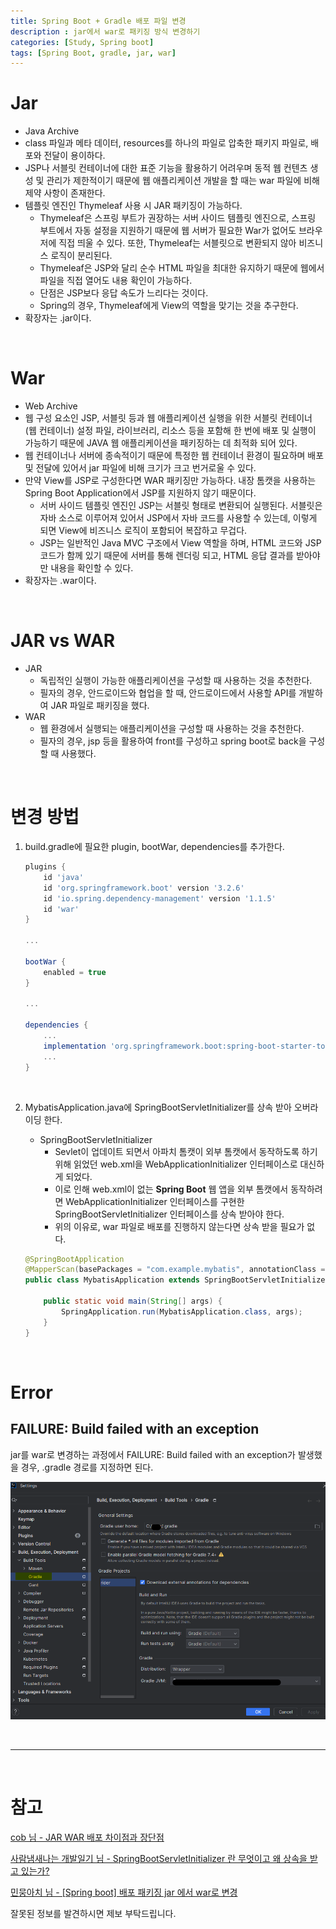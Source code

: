 ```yaml
---
title: Spring Boot + Gradle 배포 파일 변경
description : jar에서 war로 패키징 방식 변경하기
categories: [Study, Spring boot]
tags: [Spring Boot, gradle, jar, war]
---
```


# Jar
- Java Archive
- class 파일과 메타 데이터, resources를 하나의 파일로 압축한 패키지 파일로, 배포와 전달이 용이하다.
- JSP나 서블릿 컨테이너에 대한 표준 기능을 활용하기 어려우며 동적 웹 컨텐츠 생성 및 관리가 제한적이기 때문에 웹 애플리케이션 개발을 할 때는 war 파일에 비해 제약 사항이 존재한다.
- 템플릿 엔진인 Thymeleaf 사용 시 JAR 패키징이 가능하다.
  - Thymeleaf은 스프링 부트가 권장하는 서버 사이드 템플릿 엔진으로, 스프링 부트에서 자동 설정을 지원하기 때문에 웹 서버가 필요한 War가 없어도 브라우저에 직접 띄울 수 있다. 또한, Thymeleaf는 서블릿으로 변환되지 않아 비즈니스 로직이 분리된다.
  - Thymeleaf은 JSP와 달리 순수 HTML 파일을 최대한 유지하기 때문에 웹에서 파일을 직접 열어도 내용 확인이 가능하다.
  - 단점은 JSP보다 응답 속도가 느리다는 것이다.
  - Spring의 경우, Thymeleaf에게 View의 역할을 맞기는 것을 추구한다.
- 확장자는 .jar이다.

<br/>

# War
- Web Archive
- 웹 구성 요소인 JSP, 서블릿 등과 웹 애플리케이션 실행을 위한 서블릿 컨테이너 (웹 컨테이너) 설정 파일, 라이브러리, 리소스 등을 포함해 한 번에 배포 및 실행이 가능하기 때문에 JAVA 웹 애플리케이션을 패키징하는 데 최적화 되어 있다.
- 웹 컨테이너나 서버에 종속적이기 때문에 특정한 웹 컨테이너 환경이 필요하며 배포 및 전달에 있어서 jar 파일에 비해 크기가 크고 번거로울 수 있다.
- 만약 View를 JSP로 구성한다면 WAR 패키징만 가능하다. 내장 톰캣을 사용하는 Spring Boot Application에서 JSP를 지원하지 않기 때문이다.
  - 서버 사이드 템플릿 엔진인 JSP는 서블릿 형태로 변환되어 실행된다. 서블릿은 자바 소스로 이루어져 있어서 JSP에서 자바 코드를 사용할 수 있는데, 이렇게 되면 View에 비즈니스 로직이 포함되어 복잡하고 무겁다.
  - JSP는 일반적인 Java MVC 구조에서 View 역할을 하며, HTML 코드와 JSP 코드가 함께 있기 때문에 서버를 통해 렌더링 되고, HTML 응답 결과를 받아야만 내용을 확인할 수 있다.
- 확장자는 .war이다.

<br/>

# JAR vs WAR
- JAR
    - 독립적인 실행이 가능한 애플리케이션을 구성할 때 사용하는 것을 추천한다.
    - 필자의 경우, 안드로이드와 협업을 할 때, 안드로이드에서 사용할 API를 개발하여 JAR 파일로 패키징을 했다.
- WAR
    - 웹 환경에서 실행되는 애플리케이션을 구성할 때 사용하는 것을 추천한다.
    - 필자의 경우, jsp 등을 활용하여 front를 구성하고 spring boot로 back을 구성할 때 사용했다.


<br/>

# 변경 방법

1. build.gradle에 필요한 plugin, bootWar, dependencies를 추가한다.

    ```gradle
    plugins {
        id 'java'
        id 'org.springframework.boot' version '3.2.6'
        id 'io.spring.dependency-management' version '1.1.5'
        id 'war'
    }

    ...

    bootWar {
        enabled = true
    }

    ...

    dependencies {
        ...
        implementation 'org.springframework.boot:spring-boot-starter-tomcat'
        ...
    }
    ```

<br/>

2. MybatisApplication.java에 SpringBootServletInitializer를 상속 받아 오버라이딩 한다.

    - SpringBootServletInitializer
        - Sevlet이 업데이트 되면서 아파치 톰캣이 외부 톰캣에서 동작하도록 하기 위해 읽었던 web.xml을 WebApplicationInitializer 인터페이스로 대신하게 되었다.
        - 이로 인해 web.xml이 없는 **Spring Boot** 웹 앱을 외부 톰캣에서 동작하려면 WebApplicationInitializer 인터페이스를 구현한 SpringBootServletInitializer 인터페이스를 상속 받아야 한다.
        - 위의 이유로, war 파일로 배포를 진행하지 않는다면 상속 받을 필요가 없다.

    ```java
    @SpringBootApplication
    @MapperScan(basePackages = "com.example.mybatis", annotationClass = Repository.class)
    public class MybatisApplication extends SpringBootServletInitializer {

        public static void main(String[] args) {
            SpringApplication.run(MybatisApplication.class, args);
        }
    }
    ```

<br/>

# Error
## FAILURE: Build failed with an exception

jar를 war로 변경하는 과정에서 FAILURE: Build failed with an exception가 발생했을 경우, .gradle 경로를 지정하면 된다.

![setting](/assets/img/post_img/war_jsp/setting.png)

<br/>

---

<br/>

# 참고

[cob 님 - JAR WAR 배포 차이점과 장단점](https://cocococo.tistory.com/entry/JAR-WAR-%EB%B0%B0%ED%8F%AC-%EC%B0%A8%EC%9D%B4%EC%A0%90%EA%B3%BC-%EC%9E%A5%EB%8B%A8%EC%A0%90)

[사람냄새나는 개발일기 님 - SpringBootServletInitializer 란 무엇이고 왜 상속을 받고 있는가?](https://serverwizard.tistory.com/165)

[민뭉아치 님 - [Spring boot] 배포 패키징 jar 에서 war로 변경](https://readinggeneral.tistory.com/entry/Spring-boot-%EB%B0%B0%ED%8F%AC-%ED%8C%A8%ED%82%A4%EC%A7%95-jar-%EC%97%90%EC%84%9C-war%EB%A1%9C-%EB%B3%80%EA%B2%BD)

잘못된 정보를 발견하시면 제보 부탁드립니다.